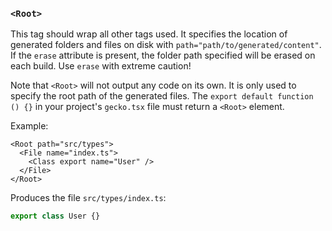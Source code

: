 ### `<Root>`

This tag should wrap all other tags used. It specifies the location of generated folders and files on disk with `path="path/to/generated/content"`. If the `erase` attribute is present, the folder path specified will be erased on each build. Use `erase` with extreme caution!

Note that `<Root>` will not output any code on its own. It is only used to specify the root path of the generated files. The `export default function () {}` in your project's `gecko.tsx` file must return a `<Root>` element.

Example:

```tsx
<Root path="src/types">
  <File name="index.ts">
    <Class export name="User" />
  </File>
</Root>
```

Produces the file `src/types/index.ts`:

```ts
export class User {}
```
